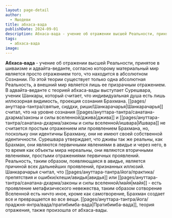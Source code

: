 ```yaml
---
layout: page-detail
author:
  - Яшодеви
title: абхаса-вада
publishDate: 2024-09-01
description: Абхаса-вада - учение об отражении высшей Реальности, принятое в шиваизме и адвайта-веданте, согласно которому материальный мир является просто отражением того, что находится в абсолютном Сознании. По этой теории существует только одна абсолютная Реальность, а внешний мир является лишь ее призрачным отражением.
tags:
  - абхаса-вада
image:
---
```

**Абхаса-вада** - учение об отражении высшей Реальности, принятое в шиваизме и адвайта-веданте, согласно которому материальный мир является просто отражением того, что находится в абсолютном Сознании. По этой теории существует только одна абсолютная Реальность, а внешний мир является лишь ее призрачным отражением.
В адвайта-веданте с теорией абхаса-вады выступает Сурешвара, ученик Шанкары, который считает, что индивидуальная душа есть лишь иллюзорная видимость, проекция сознания Брахмана. [[pages/ануттара-тантра/святые, сиддхи, риши/Шанкарачарья|Шанкарачарья]] считал, что на уровне сознания [[pages/ануттара-тантра/санатана-дхарма/законы и силы вселенной/джива|джива]] и [[pages/ануттара-тантра/санатана-дхарма/законы и силы вселенной/ишвара|Ишвара]] не считается простым отражением или проявлением Брахмана, но, поскольку они идентичны Брахману, они не имеют своей собственной идентичности. Сурешвара утверждает, что дживы так же реальны, как Брахман, они являются первичными явлениями в авидье и через него, в то время как объекты мира нереальны, они являются вторичными явлениями, простыми отражениями первичных проявлений. Реальность, таким образом, появляющаяся в авидье, является причиной всех дальнейших проявлений, признанных иллюзий. Шанкарачарья&nbsp;считал, что [[pages/ануттара-тантра/йога/практика/препятствия и ошибки/клеши/авидья|авидья]] или [[pages/ануттара-тантра/санатана-дхарма/законы и силы вселенной/майя|майя]] - есть проявление метафизического невежества, таким образом сотворение Вселенной есть ничто иное, кроме как самотворение, Брахман создает все и превращается во все вещи. [[pages/ануттара-тантра/йога/праджня-янтра/вада/пратибимба-вада|Пратибимба-вада]], теория отражения, также произошла от абхаса-вады.

